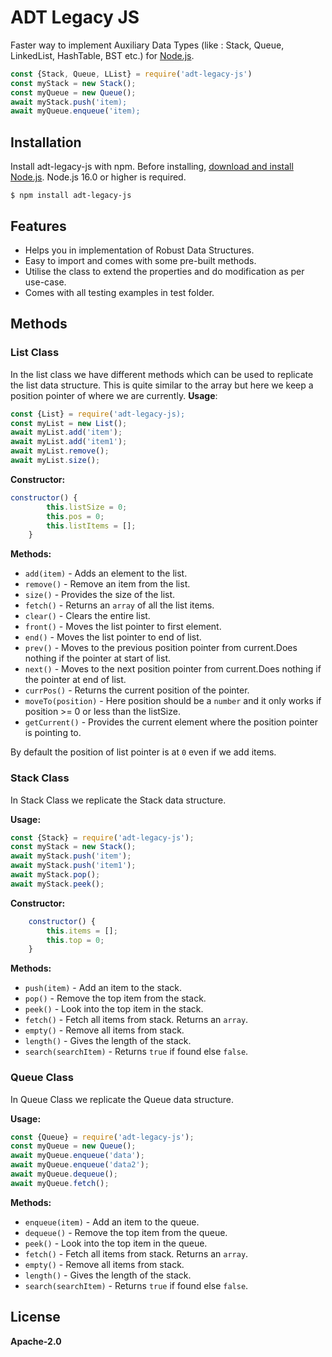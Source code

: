 
# ADT Legacy JS

Faster way to implement Auxiliary Data Types (like : Stack, Queue, LinkedList, HashTable, BST etc.) for [Node.js](http://nodejs.org).

```js
const {Stack, Queue, LList} = require('adt-legacy-js')
const myStack = new Stack();
const myQueue = new Queue();
await myStack.push('item);
await myQueue.enqueue('item);
```





 


## Installation

Install adt-legacy-js with npm.
Before installing, [download and install Node.js](https://nodejs.org/en/download/).
Node.js 16.0 or higher is required.

```console
$ npm install adt-legacy-js
```

    
## Features

- Helps you in implementation of Robust Data Structures.
- Easy to import and comes with some pre-built methods.
- Utilise the class to extend the properties and do modification as per use-case.
- Comes with all testing examples in test folder.



## Methods
### List Class
In the list class we have different methods which can be used to replicate the list data structure. This is quite similar to the array but here we keep a position pointer of where we are currently.
**Usage**:
```js
const {List} = require('adt-legacy-js);
const myList = new List();
await myList.add('item');
await myList.add('item1');
await myList.remove();
await myList.size(); 
```
**Constructor:** 
```js
constructor() {
        this.listSize = 0;
        this.pos = 0;
        this.listItems = [];
    }
```
**Methods:**
- `add(item)` - Adds an element to the list.
- `remove()` - Remove an item from the list.
- `size()` - Provides the size of the list.
- `fetch()` - Returns an `array` of all the list items.
- `clear()` - Clears the entire list.
- `front()` - Moves the list pointer to first element.
- `end()` - Moves the list pointer to end of list.
- `prev()` - Moves to the previous position pointer from current.Does nothing if the pointer at start of list.
- `next()` - Moves to the next position pointer from current.Does nothing if the pointer at end of list.
- `currPos()` - Returns the current position of the pointer.
- `moveTo(position)` - Here position should be a `number` and it only works if position >= 0 or less than the listSize.
- `getCurrent()` - Provides the current element where the position pointer is pointing to.

By default the position of list pointer is at `0` even if we add items.

### Stack Class
In Stack Class we replicate the Stack data structure.

**Usage:**
```js
const {Stack} = require('adt-legacy-js');
const myStack = new Stack();
await myStack.push('item');
await myStack.push('item1');
await myStack.pop();
await myStack.peek(); 
```
**Constructor:** 
```js
    constructor() {
        this.items = [];
        this.top = 0;
    }
```
**Methods:**
- `push(item)` - Add an item to the stack.
- `pop()` - Remove the top item from the stack.
- `peek()` - Look into the top item in the stack.
- `fetch()` - Fetch all items from stack. Returns an `array`.
- `empty()` - Remove all items from stack.
- `length()` - Gives the length of the stack.
- `search(searchItem)` - Returns `true` if found else `false`.

### Queue Class
In Queue Class we replicate the Queue data structure.

**Usage:**
```js
const {Queue} = require('adt-legacy-js');
const myQueue = new Queue();
await myQueue.enqueue('data');
await myQueue.enqueue('data2');
await myQueue.dequeue();
await myQueue.fetch();
```
**Methods:**
- `enqueue(item)` - Add an item to the queue.
- `dequeue()` - Remove the top item from the queue.
- `peek()` - Look into the top item in the queue.
- `fetch()` - Fetch all items from stack. Returns an `array`.
- `empty()` - Remove all items from stack.
- `length()` - Gives the length of the stack.
- `search(searchItem)` - Returns `true` if found else `false`.


## License

  **Apache-2.0**
